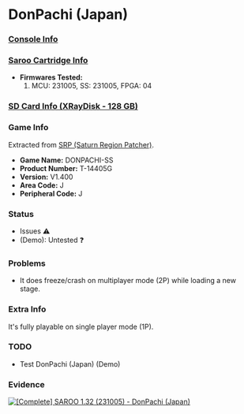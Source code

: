 # DonPachi (Japan)

### [Console Info](../../../../Info/Consoles/VA13/README.md)

### [Saroo Cartridge Info](../../../../Info/Cartridges/RetroGameParadiseStore/1.32F/README.md)

- <b>Firmwares Tested:</b>
  1. MCU: 231005, SS: 231005, FPGA: 04

### [SD Card Info (XRayDisk - 128 GB)](../../../../Info/SdCards/XRayDisk/128GB/README.md)

### Game Info

Extracted from [SRP (Saturn Region Patcher)](https://segaxtreme.net/resources/saturn-region-patcher.81/download).

- <b>Game Name:</b> DONPACHI-SS
- <b>Product Number:</b> T-14405G
- <b>Version:</b> V1.400
- <b>Area Code:</b> J
- <b>Peripheral Code:</b> J

### Status

- Issues :warning:
- (Demo): Untested :question:

### Problems

- It does freeze/crash on multiplayer mode (2P) while loading a new stage.

### Extra Info

It's fully playable on single player mode (1P).

### TODO

- Test DonPachi (Japan) (Demo)

### Evidence

[![[Complete] SAROO 1.32 (231005) - DonPachi (Japan)](https://img.youtube.com/vi/XKBpFywzsWk/0.jpg)](https://www.youtube.com/watch?v=XKBpFywzsWk)
